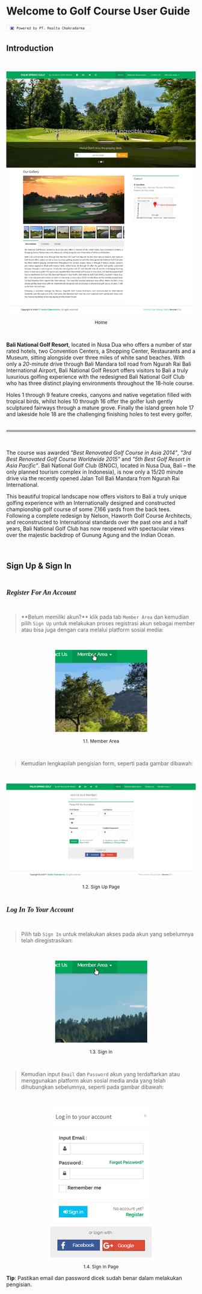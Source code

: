 # **Welcome to Golf Course User Guide**

<a href="http://www.realta.co.id/" target="_blank" ><img src="assets/img/realta.png"></a> 



## Introduction

</br>

<p align="center">
<img src="assets/img/home/home.png">
</p>
<center><p style="font-size:12px;"><quote>Home</quote></p></center>

<br/>

**Bali National Golf Resort**, located in Nusa Dua who offers a number of star rated hotels, two Convention Centers, a Shopping Center, Restaurants and a Museum, sitting alongside over three miles of white sand beaches. With only a _20-minute_ drive through Bali Mandara toll road from Ngurah Rai Bali International Airport, Bali National Golf Resort offers visitors to Bali a truly luxurious golfing experience with the redesigned Bali National Golf Club who has three distinct playing environments throughout the 18-hole course.  

Holes 1 through 9 feature creeks, canyons and native vegetation filled with tropical birds, whilst holes 10 through 16 offer the golfer lush gently sculptured fairways through a mature grove. Finally the island green hole 17 and lakeside hole 18 are the challenging finishing holes to test every golfer. 

<p style="font-size: 12pt; text-align: center; font-family: Calibri, sans-serif; 
	 border-bottom-width: 4px; border-bottom-style: Double;">&#160;</p>

<br/>

The course was awarded _"Best Renovated Golf Course in Asia 2014"_, _"3rd Best Renovated Golf Course Worldwide 2015"_ and _"5th Best Golf Resort in Asia Pacific"_. Bali National Golf Club (BNGC), located in Nusa Dua, Bali – the only planned tourism complex in Indonesia), is now only a 15/20 minute drive via the recently opened Jalan Toll Bali Mandara from Ngurah Rai International.   

This beautiful tropical landscape now offers visitors to Bali a truly unique golfing experience with an Internationally designed and constructed championship golf course of some 7,166 yards from the back tees. Following a complete redesign by Nelson, Haworth Golf Course Architects, and reconstructed to International standards over the past one and a half years, Bali National Golf Club has now reopened with spectacular views over the majestic backdrop of Gunung Agung and the Indian Ocean.

<br/>

## Sign Up & Sign In

<br/>

<font size= '4' face='Ubuntu'><i><b>Register For An Account</b></i></font>  

<br/>

<blockquote>**Belum memiliki akun?** klik pada tab <code>Member Area</code> dan kemudian pilih <code>Sign Up</code> untuk 
    melakukan proses registrasi akun sebagai member atau bisa juga dengan cara melalui platform sosial media:</blockquote>

<br/>

<p align="center">
<img src="assets/img/Sign Up/Sign Up.gif">
</p>
<center><p style="font-size:12px;"><quote>1.1. Member Area</quote></p></center>

<br/>

<blockquote>Kemudian lengkapilah pengisian form, seperti pada gambar dibawah:</blockquote>

<br/>

<p align="center">
<img src="assets/img/Sign Up/Main Tab.png">
</p>
<center><p style="font-size:12px;"><quote>1.2. Sign Up Page</quote></p></center>

<br/>

<font size= '4' face='Ubuntu'><i><b>Log In To Your Account</b></i></font>  

<br/>

<blockquote>Pilih tab <code>Sign In</code> untuk melakukan akses pada akun yang sebelumnya telah diregistrasikan:</blockquote>

<br/>

<p align="center">
<img src="assets/img/Sign Up/Sign In.gif">
</p>
<center><p style="font-size:12px;"><quote>1.3. Sign In</quote></p></center>

<br/>

<blockquote>Kemudian input <code>Email</code> dan <code>Password</code> akun yang terdaftarkan atau menggunakan platform akun sosial media anda yang telah dihubungkan sebelumnya, seperti pada gambar dibawah:</blockquote>

<br/>

<p align="center">
<img src="assets/img/Sign Up/Main Tab (2).png">
</p> 
<center><p style="font-size:12px;"><quote>1.4. Sign In Page</quote></p></center>

<p class="tip"><strong>Tip</strong>: Pastikan email dan password dicek sudah benar dalam melakukan pengisian.</p>